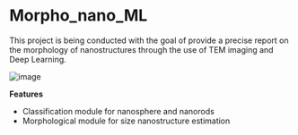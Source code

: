 # Morpho_nano_ML
 This project is being conducted with the goal of provide a precise report on the morphology of nanostructures through the use of TEM imaging and Deep Learning.

 ![image](https://github.com/user-attachments/assets/b5f907f7-5993-4ed6-84a1-fe64862e90be) 

<b> Features </b>

<ul>
  <li>Classification module for nanosphere and nanorods</li>
  <li>Morphological module for size nanostructure estimation</li> 
</ul>
